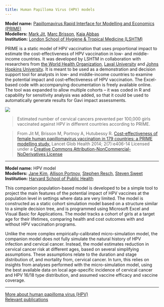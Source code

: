 ```yaml
---
title: Human Papilloma Virus (HPV) models
---
```


**Model name:** [Papillomavirus Rapid Interface for Modelling and Economics (PRIME)](http://primetool.org/about-prime/)   
**Modellers:** [Mark Jit](http://www.lshtm.ac.uk/aboutus/people/jit.mark), [Marc Brisson](http://www.marc-brisson.net/), [Kaja Abbas](https://www.lshtm.ac.uk/aboutus/people/abbas.kaja)   
**Institution:** [London School of Hygiene & Tropical Medicine (LSHTM)](http://www.lshtm.ac.uk/)   

PRIME is a static model of HPV vaccination that uses proportional impact to estimate the cost-effectiveness of HPV vaccination in low- and middle-income countries. It was developed by LSHTM in collaboration with researchers from [the World Health Organization](http://who.int/en/), [Laval University](https://www.ulaval.ca/en/) and [Johns Hopkins University](https://www.jhu.edu/). It is meant to be used as a demonstration and decision support tool for analysts in low- and middle-income countries to examine the potential impact and cost-effectiveness of HPV vaccination. The Excel-based code with accompanying documentation is freely available online. The tool was expanded to allow multiple cohorts – it was coded in R and capability for sensitivity analysis was added, so that it could be used to automatically generate results for Gavi impact assessments. 

[![](/img/models/prime_hpv_model.png)](/img/models/prime_hpv_model.png)

> Estimated number of cervical cancers prevented per 100,000 girls vaccinated against HPV in different countries according to PRIME. 

> From Jit M, Brisson M, Portnoy A, Hutubessy R. [Cost-effectiveness of female human papillomavirus vaccination in 179 countries: a PRIME modelling study.](https://www.ncbi.nlm.nih.gov/pubmed/25103394) Lancet Glob Health 2014; 2(7):e406-14 Licensed under a [Creative Commons Attribution-NonCommercial-NoDerivatives License](https://creativecommons.org/licenses/by-nc-nd/4.0/)       

---   

<div id="harvard"></div>

**Model name:** HPV model    
**Modellers:** [Jane Kim](https://chds.hsph.harvard.edu/jane-j-kim/), [Allison Portnoy](https://scholar.harvard.edu/allisonportnoy/home), [Stephen Resch](https://chds.hsph.harvard.edu/stephen-resch/), [Steven Sweet](http://chds.hsph.harvard.edu/People/Steven-Sweet)   
**Institution:** [Harvard School of Public Health](https://www.hsph.harvard.edu/)

This companion population-based model is developed to be a simple tool to project the main features of the potential impact of HPV vaccines at the population level in settings where data are very limited. The model is constructed as a static cohort simulation model based on a structure similar to a simple decision tree, and is programmed using Microsoft Excel and Visual Basic for Applications. The model tracks a cohort of girls at a target age for their lifetimes, comparing health and cost outcomes with and without HPV vaccination programs.

Unlike the more complex empirically-calibrated micro-simulation model, the companion model does not fully simulate the natural history of HPV infection and cervical cancer. Instead, the model estimates reduction in cervical cancer risk at different ages, based on several simplifying assumptions. These assumptions relate to the duration and stage distribution of, and mortality from, cervical cancer. In turn, this relies on insights from analyses performed with the micro-simulation model, using the best available data on local age-specific incidence of cervical cancer and HPV 16/18 type distribution, and assumed vaccine efficacy and vaccine coverage.

---

[More about human papilloma virus (HPV)](/diseases/hpv)  
[Relevant publications](/publications#hpv)

